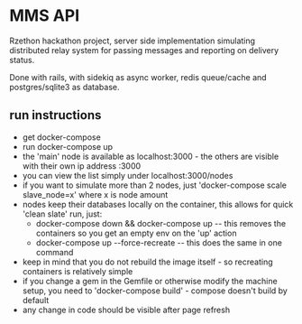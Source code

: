 # MMS API

Rzethon hackathon project, server side implementation simulating distributed relay system for passing messages and reporting on delivery status.

Done with rails, with sidekiq as async worker, redis queue/cache and postgres/sqlite3 as database.

## run instructions

* get docker-compose
* run docker-compose up
* the 'main' node is available as localhost:3000 - the others are visible with their own ip address :3000
* you can view the list simply under localhost:3000/nodes
* if you want to simulate more than 2 nodes, just 'docker-compose scale slave_node=x' where x is node amount
* nodes keep their databases locally on the container, this allows for quick 'clean slate' run, just:
  * docker-compose down && docker-compose up  --  this removes the containers so you get an empty env on the 'up' action
  * docker-compose up --force-recreate -- this does the same in one command
* keep in mind that you do not rebuild the image itself - so recreating containers is relatively simple
* if you change a gem in the Gemfile or otherwise modify the machine setup, you need to 'docker-compose build' - compose doesn't build by default
* any change in code should be visible after page refresh
